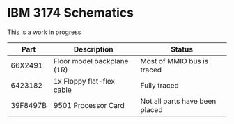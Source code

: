 IBM 3174 Schematics
======================

This is a work in progress

| Part     | Description                | Status                         |
| -------- | -------------------------- | ------------------------------ |
| 66X2491  | Floor model backplane (1R) | Most of MMIO bus is traced     |
| 6423182  | 1x Floppy flat-flex cable  | Fully traced                   |
| 39F8497B | 9501 Processor Card        | Not all parts have been placed |